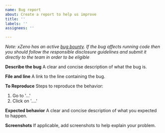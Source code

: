 ```yaml
---
name: Bug report
about: Create a report to help us improve
title: ''
labels: ''
assignees: ''

---
```


*Note: xZeno has an active [bug bounty](https://docs.xzeno.org/protocol/security/xzeno-bug-bounty). If the bug affects running code then you should follow the responsible disclosure guidelines and submit it directly to the team in order to be eligible*

**Describe the bug**
A clear and concise description of what the bug is.

**File and line**
A link to the line containing the bug.

**To Reproduce**
Steps to reproduce the behavior:
1. Go to '...'
2. Click on '....'

**Expected behavior**
A clear and concise description of what you expected to happen.

**Screenshots**
If applicable, add screenshots to help explain your problem.
